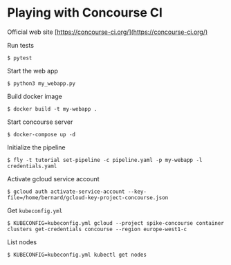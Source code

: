 # Playing with Concourse CI

Official web site [https://concourse-ci.org/](https://concourse-ci.org/)

Run tests

    $ pytest

Start the web app

    $ python3 my_webapp.py
    
Build docker image

    $ docker build -t my-webapp . 

Start concourse server

    $ docker-compose up -d
    
    
Initialize the pipeline

    $ fly -t tutorial set-pipeline -c pipeline.yaml -p my-webapp -l credentials.yaml
    
Activate gcloud service account

    $ gcloud auth activate-service-account --key-file=/home/bernard/gcloud-key-project-concourse.json
    
Get `kubeconfig.yml`

    $ KUBECONFIG=kubeconfig.yml gcloud --project spike-concourse container clusters get-credentials concourse --region europe-west1-c

List nodes

    $ KUBECONFIG=kubeconfig.yml kubectl get nodes

